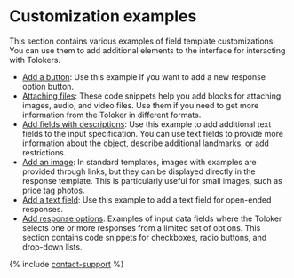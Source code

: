 # Customization examples

This section contains various examples of field template customizations. You can use them to add additional elements to the interface for interacting with Tolokers.

- [Add a button](advanced-features-button.md): Use this example if you want to add a new response option button.
- [Attaching files](advanced-features-attach.md): These code snippets help you add blocks for attaching images, audio, and video files. Use them if you need to get more information from the Toloker in different formats.
- [Add fields with descriptions](advanced-features-input-data.md): Use this example to add additional text fields to the input specification. You can use text fields to provide more information about the object, describe additional landmarks, or add restrictions.
- [Add an image](advanced-features-show-pic.md): In standard templates, images with examples are provided through links, but they can be displayed directly in the response template. This is particularly useful for small images, such as price tag photos.
- [Add a text field](advanced-features-input-string.md): Use this example to add a text field for open-ended responses.
- [Add response options](advanced-features-input-selector.md): Examples of input data fields where the Toloker selects one or more responses from a limited set of options. This section contains code snippets for checkboxes, radio buttons, and drop-down lists.

{% include [contact-support](../_includes/contact-support-help.md) %}